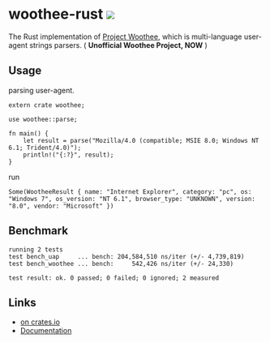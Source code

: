 # woothee-rust [![](https://travis-ci.org/hhatto/woothee-rust.svg?branch=master)](https://travis-ci.org/hhatto/woothee-rust)

The Rust implementation of [Project Woothee](https://github.com/woothee/woothee),
which is multi-language user-agent strings parsers. ( **Unofficial Woothee Project, NOW** )

## Usage

parsing user-agent.

```
extern crate woothee;

use woothee::parse;

fn main() {
    let result = parse("Mozilla/4.0 (compatible; MSIE 8.0; Windows NT 6.1; Trident/4.0)");
    println!("{:?}", result);
}
```

run
```
Some(WootheeResult { name: "Internet Explorer", category: "pc", os: "Windows 7", os_version: "NT 6.1", browser_type: "UNKNOWN", version: "8.0", vendor: "Microsoft" })
```

## Benchmark
```
running 2 tests
test bench_uap     ... bench: 204,584,510 ns/iter (+/- 4,739,819)
test bench_woothee ... bench:     542,426 ns/iter (+/- 24,330)

test result: ok. 0 passed; 0 failed; 0 ignored; 2 measured
```

## Links
* [on crates.io](https://crates.io/crates/woothee)
* [Documentation](https://hhatto.github.com/woothee-rust/woothee)
